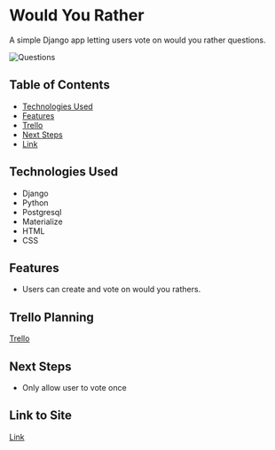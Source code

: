 # Would You Rather

A simple Django app letting users vote on would you rather questions.

![Questions](https://i.imgur.com/xi5tQUO.png)


## Table of Contents
* [Technologies Used](#technologiesused)
* [Features](#features)
* [Trello](#trello)
* [Next Steps](#next)
* [Link](#link)


## <a name='technologiesused'></a>Technologies Used
* Django
* Python
* Postgresql
* Materialize
* HTML
* CSS

## <a name='features'></a>Features
* Users can create and vote on would you rathers.

## <a name='trello'></a>Trello Planning
[Trello](https://trello.com/b/pWHwC0Ao/project-4)

## <a name='next'></a>Next Steps
* Only allow user to vote once

## <a name='link'></a>Link to Site
[Link](https://chris-basham-wyr.herokuapp.com/)
